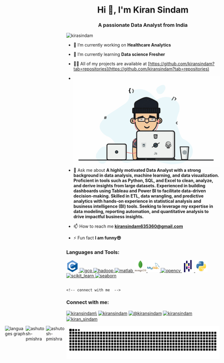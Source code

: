 <h1 align="center">Hi 👋, I'm Kiran Sindam</h1>
<h3 align="center">A passionate Data Analyst from India</h3>
<p align="left"> <img src="https://komarev.com/ghpvc/?username=kirasindam&label=Profile%20views&color=0e75b6&style=flat" alt="kirasindam" /> </p>

- 🔭 I’m currently working on **Healthcare Analytics**

- 🌱 I’m currently learning **Data science Fresher**

- 👨‍💻 All of my projects are available at [https://github.com/kiransindam?tab=repositories](https://github.com/kiransindam?tab=repositories)
- <img align="right" alt="coding" src="https://github.com/kiransindam/kiransindam/blob/main/gifgit.gif" style="max-width: 100%; display: inline-block;" data-target="animated-image.originalImage">

- 💬 Ask me about **A highly motivated Data Analyst with a strong background in data analysis, machine learning, and data visualization. Proficient in tools such as Python, SQL, and Excel to clean, analyze, and derive insights from large datasets. Experienced in building dashboards using Tableau and Power BI to facilitate data-driven decision-making. Skilled in ETL, data wrangling, and predictive analytics with hands-on experience in statistical analysis and business intelligence (BI) tools. Seeking to leverage my expertise in data modeling, reporting automation, and quantitative analysis to drive impactful business insights.**

- 📫 How to reach me **kiransindam635360@gmail.com**

- ⚡ Fun fact **I am funny😎**
 
 <h3 align="left">Languages and Tools:</h3>
<p align="left"> <a href="https://www.cprogramming.com/" target="_blank" rel="noreferrer"> 
  <img src="https://raw.githubusercontent.com/devicons/devicon/master/icons/c/c-original.svg" alt="c" width="40" height="40"/> </a> <a href="https://cloud.google.com" target="_blank" rel="noreferrer">
  <img src="https://www.vectorlogo.zone/logos/google_cloud/google_cloud-icon.svg" alt="gcp" width="40" height="40"/> </a> <a href="https://hadoop.apache.org/"  rel="noreferrer">
  <img src="https://www.vectorlogo.zone/logos/apache_hadoop/apache_hadoop-icon.svg" alt="hadoop" width="40" height="40"/> </a> <a href="https://www.mathworks.com/"   rel="noreferrer">
  <img src="https://upload.wikimedia.org/wikipedia/commons/2/21/Matlab_Logo.png" alt="matlab" width="40" height="40"/> </a> <a href="https://www.mongodb.com/" target="_blank" rel="noreferrer"> <img src="https://raw.githubusercontent.com/devicons/devicon/master/icons/mongodb/mongodb-original-wordmark.svg" alt="mongodb" width="40" height="40"/> </a> <a href="https://www.mysql.com/"   rel="noreferrer">
  <img src="https://raw.githubusercontent.com/devicons/devicon/master/icons/mysql/mysql-original-wordmark.svg" alt="mysql" width="40" height="40"/> </a> <a href="https://opencv.org/"   rel="noreferrer">
  <img src="https://www.vectorlogo.zone/logos/opencv/opencv-icon.svg" alt="opencv" width="40" height="40"/> </a> <a href="https://pandas.pydata.org/" target="_blank" rel="noreferrer"> 
  <img src="https://raw.githubusercontent.com/devicons/devicon/2ae2a900d2f041da66e950e4d48052658d850630/icons/pandas/pandas-original.svg" alt="pandas" width="40" height="40"/> </a> <a href="https://www.python.org"   rel="noreferrer"> 
  <img src="https://raw.githubusercontent.com/devicons/devicon/master/icons/python/python-original.svg" alt="python" width="40" height="40"/> </a> <a href="https://scikit-learn.org/"  rel="noreferrer"> 
  <img src="https://upload.wikimedia.org/wikipedia/commons/0/05/Scikit_learn_logo_small.svg" alt="scikit_learn" width="40" height="40"/> </a> <a href="https://seaborn.pydata.org/" rel="noreferrer">
  <img src="https://seaborn.pydata.org/_images/logo-mark-lightbg.svg" alt="seaborn" width="40" height="40"/> </a> </p>
                                                                                     
                                                                                     <!-- connect with me  -->
<h3 align="left">Connect with me:</h3>
<p align="left">
<a href="https://linkedin.com/in/kiransindam\" target="blank"><img align="center" src="https://raw.githubusercontent.com/rahuldkjain/github-profile-readme-generator/master/src/images/icons/Social/linked-in-alt.svg" alt="kiransindam\" height="30" width="40" /></a>
<a href="https://kaggle.com/kiransindam" target="blank"><img align="center" src="https://raw.githubusercontent.com/rahuldkjain/github-profile-readme-generator/master/src/images/icons/Social/kaggle.svg" alt="kiransindam" height="30" width="40" /></a>
<a href="https://medium.com/@kiransindam" target="blank"><img align="center" src="https://raw.githubusercontent.com/rahuldkjain/github-profile-readme-generator/master/src/images/icons/Social/medium.svg" alt="@kiransindam" height="30" width="40" /></a>
<a href="https://www.hackerrank.com/kiransindam" target="blank"><img align="center" src="https://raw.githubusercontent.com/rahuldkjain/github-profile-readme-generator/master/src/images/icons/Social/hackerrank.svg" alt="kiransindam" height="30" width="40" /></a>
<a href="https://www.leetcode.com/kiran_sindam" target="blank"><img align="center" src="https://raw.githubusercontent.com/rahuldkjain/github-profile-readme-generator/master/src/images/icons/Social/leet-code.svg" alt="kiran_sindam" height="30" width="40" /></a>
</p>

<div style="display: flex; justify-content: right; align-items: ri;">
  <div style="margin-right: 20px;">
    <img src="https://github-readme-stats.vercel.app/api?username=maurodesouza&hide_title=false&hide_rank=false&show_icons=true&include_all_commits=true&count_private=true&disable_animations=false&theme=dracula&locale=en&hide_border=false" height="200" width="400" alt="stats graph" />
  </div>
  <div style="margin-left: 20px;">
    <img src="https://github-readme-stats.vercel.app/api/top-langs?username=maurodesouza&locale=en&hide_title=false&layout=compact&card_width=320&langs_count=5&theme=dracula&hide_border=false" height="200" width="400" alt="languages graph" />
  </div>

<img align="left" src="https://camo.githubusercontent.com/815482eaafa960dcf10a42395a357294764d5e3b1ba823476778f88a3f8afba7/68747470733a2f2f6769746875622d726561646d652d73746174732e76657263656c2e6170702f6170692f746f702d6c616e67733f757365726e616d653d61736875746f73682d706d69736872612673686f775f69636f6e733d74727565266c6f63616c653d656e266c61796f75743d636f6d70616374" alt="ashutosh-pmishra" data-canonical-src="https://github-readme-stats.vercel.app/api/top-langs?username=ashutosh-pmishra&amp;show_icons=true&amp;locale=en&amp;layout=compact" style="max-width: 100%;">
 
<img align="center" src="https://camo.githubusercontent.com/9c130d0b45942f3866bc65f70db7694254fc5389ef8b71cbd68c29ca022b0b8b/68747470733a2f2f6769746875622d726561646d652d73747265616b2d73746174732e6865726f6b756170702e636f6d2f3f757365723d61736875746f73682d706d697368726126" alt="ashutosh-pmishra" data-canonical-src="https://github-readme-streak-stats.herokuapp.com/?user=ashutosh-pmishra&amp;" style="max-width: 100%;">

<br clear="both">
<img align="center" 
 src="https://raw.githubusercontent.com/taozhi8833998/taozhi8833998/output/github-contribution-grid-snake-dark.svg" />
